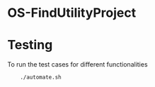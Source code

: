 # OS-FindUtilityProject

# Testing

To run the test cases for different functionalities 

```bash
    ./automate.sh
```